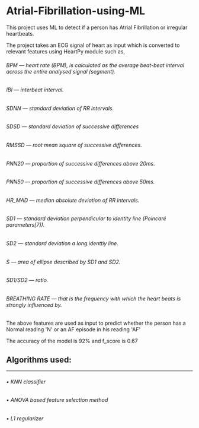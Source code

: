 # Atrial-Fibrillation-using-ML
This project uses ML to detect if a person has Atrial Fibrillation or irregular heartbeats.

The project takes an ECG signal of heart as input which is converted to relevant features using HeartPy module such as,
###### BPM — heart rate (BPM), is calculated as the average beat-beat interval across the entire analysed signal (segment).
###### IBI — interbeat interval.
###### SDNN — standard deviation of RR intervals.
###### SDSD — standard deviation of successive differences
###### RMSSD — root mean square of successive differences.
###### PNN20 — proportion of successive differences above 20ms.
###### PNN50 — proportion of successive differences above 50ms.
###### HR_MAD — median absolute deviation of RR intervals.
###### SD1 — standard deviation perpendicular to identity line (Poincaré parameters[7]).
###### SD2 — standard deviation a long identtiy line.
###### S — area of ellipse described by SD1 and SD2.
###### SD1/SD2 — ratio.
###### BREATHING RATE — that is the frequency with which the heart beats is strongly influenced by.

The above features are used as input to predict whether the person has a Normal reading 'N' or an AF episode in his reading 'AF'

The accuracy of the model is 92% and f_score is 0.67

## Algorithms used:
----------------
###### • KNN classifier
###### • ANOVA based feature selection method
###### • L1 regularizer
